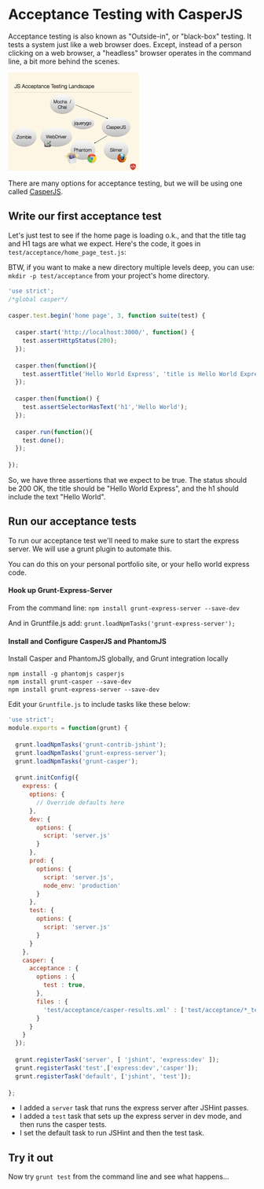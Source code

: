 # Acceptance Testing with CasperJS

Acceptance testing is also known as "Outside-in", or "black-box" testing. It
tests a system just like a web browser does. Except, instead of a person clicking
on a web browser, a "headless" browser operates in the command line, a bit more
behind the scenes. 

![JS Acceptance Testing Landscape](images/js_acceptance_testing_landscape.jpg) 

There are many options for acceptance testing, but we will be using one called
[CasperJS](http://casperjs.org).

## Write our first acceptance test

Let's just test to see if the home page is loading o.k., and that the title tag
and H1 tags are what we expect. Here's the code, it goes in
`test/acceptance/home_page_test.js`:

BTW, if you want to make a new directory multiple levels deep, you can use:
`mkdir -p test/acceptance` from your project's home directory.

```javascript
'use strict';
/*global casper*/

casper.test.begin('home page', 3, function suite(test) {

  casper.start('http://localhost:3000/', function() {
    test.assertHttpStatus(200);
  });

  casper.then(function(){
    test.assertTitle('Hello World Express', 'title is Hello World Express');
  });

  casper.then(function() {
    test.assertSelectorHasText('h1','Hello World');
  });

  casper.run(function(){
    test.done();
  });

});
```

So, we have three assertions that we expect to be true. The status should be 200
OK, the title should be "Hello World Express", and the h1 should include the text
"Hello World".

## Run our acceptance tests

To run our acceptance test we'll need to make sure to start the express server.
We will use a grunt plugin to automate this.

You can do this on your personal portfolio site, or your hello world express code.

#### Hook up Grunt-Express-Server

From the command line:
`npm install grunt-express-server --save-dev`

And in Gruntfile.js add:
`grunt.loadNpmTasks('grunt-express-server');`

#### Install and Configure CasperJS and PhantomJS

Install Casper and PhantomJS globally, and Grunt integration locally

```
npm install -g phantomjs casperjs
npm install grunt-casper --save-dev
npm install grunt-express-server --save-dev
```

Edit your `Gruntfile.js` to include tasks like these below:

```javascript
'use strict';
module.exports = function(grunt) {

  grunt.loadNpmTasks('grunt-contrib-jshint');
  grunt.loadNpmTasks('grunt-express-server');
  grunt.loadNpmTasks('grunt-casper');

  grunt.initConfig({
    express: {
      options: {
        // Override defaults here
      },
      dev: {
        options: {
          script: 'server.js'
        }
      },
      prod: {
        options: {
          script: 'server.js',
          node_env: 'production'
        }
      },
      test: {
        options: {
          script: 'server.js'
        }
      }
    },
    casper: {
      acceptance : {
        options : {
          test : true,
        },
        files : {
          'test/acceptance/casper-results.xml' : ['test/acceptance/*_test.js']
        }
      }
    }
  });

  grunt.registerTask('server', [ 'jshint', 'express:dev' ]);
  grunt.registerTask('test',['express:dev','casper']);
  grunt.registerTask('default', ['jshint', 'test']);

};

```

* I added a `server` task that runs the express server after JSHint passes.
* I added a `test` task that sets up the express server in dev mode, and then runs
the casper tests.
* I set the default task to run JSHint and then the test task.

## Try it out

Now try `grunt test` from the command line and see what happens&hellip;




